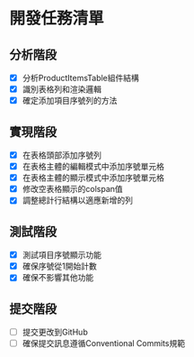 # 開發任務清單

## 分析階段
- [x] 分析ProductItemsTable組件結構
- [x] 識別表格列和渲染邏輯
- [x] 確定添加項目序號列的方法

## 實現階段
- [x] 在表格頭部添加序號列
- [x] 在表格主體的編輯模式中添加序號單元格
- [x] 在表格主體的顯示模式中添加序號單元格
- [x] 修改空表格顯示的colspan值
- [x] 調整總計行結構以適應新增的列

## 測試階段
- [x] 測試項目序號顯示功能
- [x] 確保序號從1開始計數
- [x] 確保不影響其他功能

## 提交階段
- [ ] 提交更改到GitHub
- [ ] 確保提交訊息遵循Conventional Commits規範

